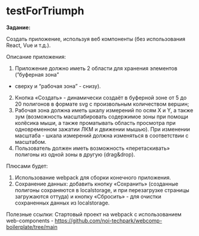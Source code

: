 # testForTriumph

**Задание:**

Создать приложение, используя веб компоненты (без использования React, Vue и т.д.).

Описание приложения:
1. Приложение должно иметь 2 области для хранения элементов (”буферная зона”
- сверху и “рабочая зона” - снизу).
2. Кнопка «Создать» - динамически создаёт в буферной зоне от 5 до 20 полигонов в
формате svg с произвольным количеством вершин;
3. Рабочая зона должна иметь шкалу измерений по осям X и Y, а также зум
(возможность масштабировать содержимое зоны при помощи колёсика мыши, а
также проматывать область просмотра при одновременном зажатии ЛКМ и
движении мышью). При изменении масштаба - шкала измерений должна
изменяться в соответствии с масштабом.
4. Пользователь должен иметь возможность «перетаскивать» полигоны из одной зоны
в другую (drag&drop).

Плюсами будет:
1. Использование webpack для сборки конечного приложения.
2. Сохранение данных: добавить кнопку «Сохранить» (созданные полигоны
сохраняются в localstorage, и при перезагрузке страницы загружаются оттуда) и
кнопку «Сбросить» - для очистки сохраненных данных из localstorage.

Полезные ссылки:
Стартовый проект на webpack с использованием web-components -
https://github.com/noi-techpark/webcomp-boilerplate/tree/main

